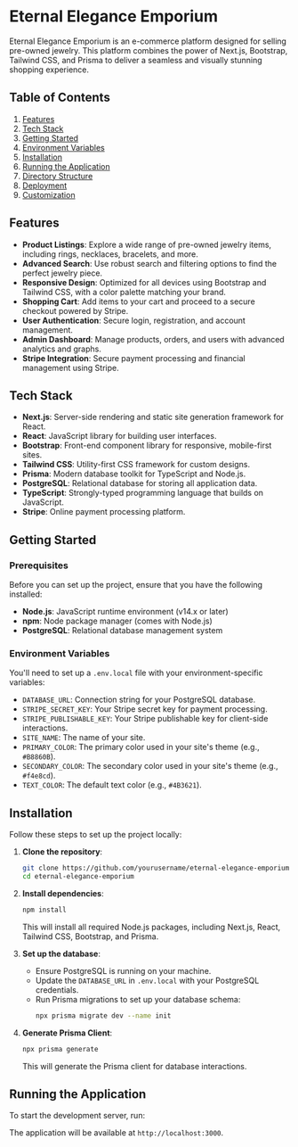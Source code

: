 # Eternal Elegance Emporium

Eternal Elegance Emporium is an e-commerce platform designed for selling pre-owned jewelry. This platform combines the power of Next.js, Bootstrap, Tailwind CSS, and Prisma to deliver a seamless and visually stunning shopping experience.

## Table of Contents

1. [Features](#features)
2. [Tech Stack](#tech-stack)
3. [Getting Started](#getting-started)
4. [Environment Variables](#environment-variables)
5. [Installation](#installation)
6. [Running the Application](#running-the-application)
7. [Directory Structure](#directory-structure)
8. [Deployment](#deployment)
9. [Customization](#customization)

## Features

- **Product Listings**: Explore a wide range of pre-owned jewelry items, including rings, necklaces, bracelets, and more.
- **Advanced Search**: Use robust search and filtering options to find the perfect jewelry piece.
- **Responsive Design**: Optimized for all devices using Bootstrap and Tailwind CSS, with a color palette matching your brand.
- **Shopping Cart**: Add items to your cart and proceed to a secure checkout powered by Stripe.
- **User Authentication**: Secure login, registration, and account management.
- **Admin Dashboard**: Manage products, orders, and users with advanced analytics and graphs.
- **Stripe Integration**: Secure payment processing and financial management using Stripe.

## Tech Stack

- **Next.js**: Server-side rendering and static site generation framework for React.
- **React**: JavaScript library for building user interfaces.
- **Bootstrap**: Front-end component library for responsive, mobile-first sites.
- **Tailwind CSS**: Utility-first CSS framework for custom designs.
- **Prisma**: Modern database toolkit for TypeScript and Node.js.
- **PostgreSQL**: Relational database for storing all application data.
- **TypeScript**: Strongly-typed programming language that builds on JavaScript.
- **Stripe**: Online payment processing platform.

## Getting Started

### Prerequisites

Before you can set up the project, ensure that you have the following installed:

- **Node.js**: JavaScript runtime environment (v14.x or later)
- **npm**: Node package manager (comes with Node.js)
- **PostgreSQL**: Relational database management system

### Environment Variables

You'll need to set up a `.env.local` file with your environment-specific variables:

- `DATABASE_URL`: Connection string for your PostgreSQL database.
- `STRIPE_SECRET_KEY`: Your Stripe secret key for payment processing.
- `STRIPE_PUBLISHABLE_KEY`: Your Stripe publishable key for client-side interactions.
- `SITE_NAME`: The name of your site.
- `PRIMARY_COLOR`: The primary color used in your site's theme (e.g., `#B8860B`).
- `SECONDARY_COLOR`: The secondary color used in your site's theme (e.g., `#f4e8cd`).
- `TEXT_COLOR`: The default text color (e.g., `#4B3621`).

## Installation

Follow these steps to set up the project locally:

1. **Clone the repository**:
   ```bash
   git clone https://github.com/yourusername/eternal-elegance-emporium.git
   cd eternal-elegance-emporium
   ```

2. **Install dependencies**:
   ```bash
   npm install
   ```
   This will install all required Node.js packages, including Next.js, React, Tailwind CSS, Bootstrap, and Prisma.

3. **Set up the database**:
   - Ensure PostgreSQL is running on your machine.
   - Update the `DATABASE_URL` in `.env.local` with your PostgreSQL credentials.
   - Run Prisma migrations to set up your database schema:
     ```bash
     npx prisma migrate dev --name init
     ```

4. **Generate Prisma Client**:
   ```bash
   npx prisma generate
   ```
   This will generate the Prisma client for database interactions.

## Running the Application

To start the development server, run:



The application will be available at `http://localhost:3000`.

